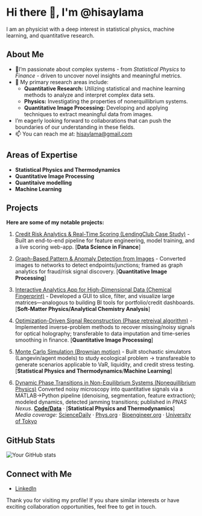 # Hi there 👋, I'm @hisaylama

I am an physicist with a deep interest in statistical physics, machine learning, and quantitative research. 

## About Me

- 👀I’m passionate about complex systems - from *Statistical Physics* to *Finance* - driven to uncover novel insights and meaningful metrics.
- 🌱 My primary research areas include:
  - **Quantitative Research:** Utilizing statistical and machine learning methods to analyze and interpret complex data sets. 
  - **Physics:** Investigating the properties of nonerquillibrium systems.
  - **Quantitative Image Processing:** Developing and applying techniques to extract meaningful data from images.
-  I’m eagerly looking forward to collaborations that can push the boundaries of our understanding in these fields.
- 📫 You can reach me at: hisaylama@gmail.com

## Areas of Expertise

- **Statistical Physics and Thermodynamics**
- **Quantitative Image Processing** 
- **Quantitaive modelling**
-  **Machine Learning**

## Projects

**Here are some of my notable projects:**

1. [Credit Risk Analytics & Real-Time Scoring (LendingClub Case Study)](https://github.com/hisaylama/DSF_Lendingclub-Loan-Approval-ml) - Built an end-to-end pipeline for feature engineering, model training, and a live scoring web-app. [**Data Science in Finance**]
  
2. [Graph-Based Pattern & Anomaly Detection from Images](https://github.com/hisaylama/Minutiae-and-topological-defects-of-pattern) - Converted images to networks to detect endpoints/junctions; framed as graph analytics for fraud/risk signal discovery. [**Quantitative Image Processing**]
  
3. [Interactive Analytics App for High-Dimensional Data (Chemical Fingerprint)](https://github.com/hisaylama/ATR-FTIR-Data-Hyperspectra-Viewer-in-Matlab) - Developed a GUI to slice, filter, and visualize large matrices—analogous to building BI tools for portfolio/credit dashboards. [**Soft-Matter Physics/Analytical Chemistry Analysis**]
  
4. [Optimization-Driven Signal Reconstruction (Phase retreival algorithm)](https://github.com/hisaylama/Phase-Mask-for-Spatial-Light-Modulator) - Implemented inverse-problem methods to recover missing/noisy signals for optical holography; transferable to data imputation and time-series smoothing in finance. [**Quantitative Image Processing**]
  
5. [Monte Carlo Simulation (Brownian motion)](https://github.com/hisaylama/Brownian-Simulation) - Built stochastic simulators (Langevin/agent models) to study ecological problem -> transfareable to generate scenarios applicable to VaR, liquidity, and credit stress testing. [**Statistical Physics and Thermodynamics**/**Machine Learning**]
  
6. [Dynamic Phase Transitions in Non-Equilibrium Systems (Nonequillibrium Physics)](https://academic.oup.com/pnasnexus/article/3/7/pgae238/7693663#476173859)
Converted noisy microscopy into quantitative signals via a MATLAB→Python pipeline (denoising, segmentation, feature extraction); modeled dynamics, detected jamming transitions; published in *PNAS Nexus*. **[Code/Data](https://zenodo.org/records/11522483)** · [**Statistical Physics and Thermodynamics**] \
*Media coverage:* [ScienceDaily](https://www.sciencedaily.com/releases/2024/07/240711111356.htm) · [Phys.org](https://phys.org/news/2024-07-densely-coli-immobile-material-similar.html) · [Bioengineer.org](https://bioengineer.org/bacteria-form-glasslike-state/) · [University of Tokyo](https://www.u-tokyo.ac.jp/focus/en/press/z0508_00363.html)

## GitHub Stats

![Your GitHub stats](https://github-readme-stats.vercel.app/api?username=hisaylama&theme=radical&show_icons=true&hide_border=true&count_private=true)

## Connect with Me

- [LinkedIn](https://www.linkedin.com/in/hisay-lama-ph-d-28478285/)

Thank you for visiting my profile! If you share similar interests or have exciting collaboration opportunities, feel free to get in touch.



<!---
hisaylama/hisaylama is a ✨ special ✨ repository because its `README.md` (this file) appears on your GitHub profile.
You can click the Preview link to take a look at your changes.
--->
